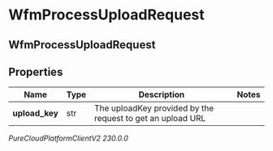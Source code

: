 # WfmProcessUploadRequest

## WfmProcessUploadRequest

## Properties

|Name | Type | Description | Notes|
|------------ | ------------- | ------------- | -------------|
| **upload_key** | str | The uploadKey provided by the request to get an upload URL | |



_PureCloudPlatformClientV2 230.0.0_
